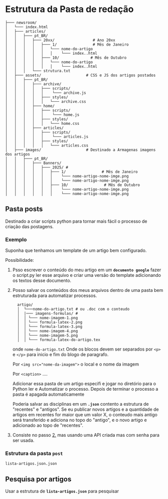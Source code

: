# Estrutura da Pasta de redação
```
├─── newsroom/
│   └─── index.html
│   ├─── articles/
│   │   ├─── pt_BR/
│   │   │   ├─── 20xx/                 # Ano 20xx 
│   │   │   │   ├─── 1/                # Mês de Janeiro
│   │   │   │   │   └─── nome-do-artigo
│   │   │   │   │   │    └─── index..html
│   │   │   │   ├─── 10/              # Mês de Outubro
│   │   │   │   │   └─── nome-do-artigo
│   │   │   │   │   │    └─── index..html
│   │   │   └─── strutura.txt
│   ├─── assets/                    # CSS e JS dos artigos postados 
│   │   ├─── pt_BR/
│   │   │   ├─── archive/
│   │   │   │   ├─── scripts/
│   │   │   │   │    └─── archive.js
│   │   │   │   ├─── styles/
│   │   │   │   │   └─── archive.css
│   │   │   ├─── home/
│   │   │   │   ├─── scripts/
│   │   │   │   │    └─── home.js
│   │   │   │   ├─── styles/
│   │   │   │   │   └─── home.css
│   │   │   ├─── articles/
│   │   │   │   ├─── scripts/
│   │   │   │   │    └─── articles.js
│   │   │   │   ├─── styles/
│   │   │   │   │   └─── articles.css
│   ├─── images/                    # Destinado a Armagenas imagens dos artigos
│   │   ├─── pt_BR/
│   │   │   ├─── Banners/
│   │   │   │   ├─── 2025/ # 
│   │   │   │   │   ├─── 1/                # Mês de Janeiro
│   │   │   │   │   │    └─── nome-artigo-nome-imge.png
│   │   │   │   │   │    └─── nome-artigo-nome-imge.png
│   │   │   │   │   ├─── 10/                # Mês de Outubro
│   │   │   │   │   │    └─── nome-artigo-nome-imge.png
│   │   │   │   │   │    └─── nome-artigo-nome-imge.png
```


## Pasta **posts**
Destinado a criar scripts python para tornar mais fácil o processo de criação das postagens. 

### Exemplo
Suponha que tenhamos um template de um artigo bem configurado.

Possibilidade:
1. Psso escrever o conteúdo do meu artigo em um **``documento google``** fazer o script.py ler esse arquivo e criar uma versão do template adicionando os textos desse documento.

2. Posso salvar os conteúdos dos meus arquivos dentro de uma pasta bem estruturada para automatizar processos.
    ```{}
      artigo/
      │  └───nome-do-artigo.txt # ou .doc com o conteudo
      │  |─── imagens-formulas/ # 
      │  │ └─── nome-imagem-1.png
      │  │ └─── formula-latex-2.png
      │  │ └─── formula-latex-3.png
      │  │ └─── nome-imagem-4.png 
      │  │ └─── nome-imagem-5.png
      │  │ └─── formula-latex-do-artigo.tex
    ```

    onde `nome-do-artigo.txt` Onde os blocos devem ser separados por `<p>` e `</p>` para inicio e fim do blogo de paragrafo.
    
    Por `<img src="nome-da-imagem">` o local e o nome da imagem

    Por `<caption>` ....

    Adicionar essa pasta de um artigo especifi e jogar no diretório para o Python ler e Automatizar o processo. Depois de terminar o processo a pasta é apagada automaticamente

    Poderia salvar as disciplinas em um **`.json`** contento a estrutura de "recentes" e "antigos". Se eu publicar novos artigos e a quantidade de artigos em recentes for maior que um valor X, o conteudo mais antigo será transferido e adiciona no topo do "antigo", e o novo artigo e adicionado ao topo de "recentes".

3. Consiste no passo [2.]() mas usando uma API criada mas com senha para ser usada.

### Estrutura da pasta `post` 

```
lista-artigos.json.json
```

## Pesquisa por artigos

Usar a estrutura de **`lista-artigos.json`** para pesquisar 